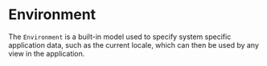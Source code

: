 # Environment

The `Environment` is a built-in model used to specify system specific application data, such as the current locale, which can then be used by any view in the application.

